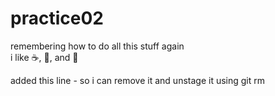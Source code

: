practice02
==========

remembering how to do all this stuff again  
i like :coffee:, :pizza:, and :dancer:

added this line - so i can remove it and unstage it using git rm
